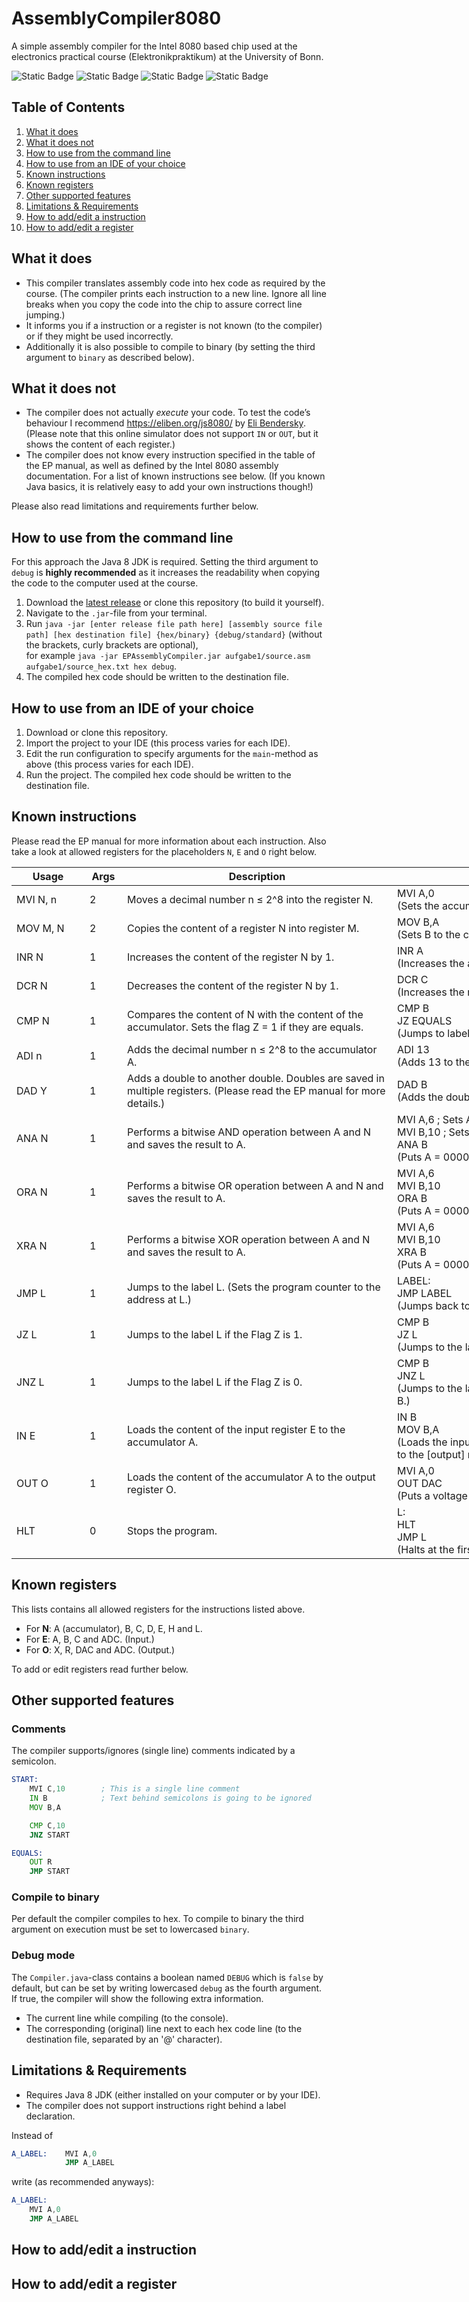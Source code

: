 # AssemblyCompiler8080
A simple assembly compiler for the Intel 8080 based chip used at the electronics practical course (Elektronikpraktikum) at the University of Bonn.

![Static Badge](https://img.shields.io/badge/latest-1.0.0-green?link=https%3A%2F%2Fgithub.com%2FNeoGames4%2FAssemblyCompiler8080%2Freleases%2Ftag%2Fv1.0.0) ![Static Badge](https://img.shields.io/badge/status-active-green) ![Static Badge](https://img.shields.io/badge/requires-Java%20JDK%2FOpenJDK%208%2B-red) ![Static Badge](https://img.shields.io/badge/license-open%20source%2Fmpl--2.0-violet)

## Table of Contents
1. [What it does](#what-it-does)
2. [What it does not](#what-it-does-not)
3. [How to use from the command line](#how-to-use-from-the-command-line)
4. [How to use from an IDE of your choice](#how-to-use-from-an-ide-of-your-choice)
5. [Known instructions](#known-instructions)
6. [Known registers](#known-registers)
7. [Other supported features](#other-supported-features)
8. [Limitations & Requirements](#limitations--requirements)
9. [How to add/edit a instruction](#how-to-addedit-a-instruction)
10. [How to add/edit a register](#how-to-addedit-a-register)

## What it does
* This compiler translates assembly code into hex code as required by the course. (The compiler prints each instruction to a new line. Ignore all line breaks when you copy the code into the chip to assure correct line jumping.)
* It informs you if a instruction or a register is not known (to the compiler) or if they might be used incorrectly.
* Additionally it is also possible to compile to binary (by setting the third argument to `binary` as described below).

## What it does not
* The compiler does not actually *execute* your code. To test the code’s behaviour I recommend https://eliben.org/js8080/ by [Eli Bendersky](https://github.com/eliben/js-8080-sim). (Please note that this online simulator does not support `IN` or `OUT`, but it shows the content of each register.)
* The compiler does not know every instruction specified in the table of the EP manual, as well as defined by the Intel 8080 assembly documentation. For a list of known instructions see below. (If you known Java basics, it is relatively easy to add your own instructions though!)

Please also read limitations and requirements further below.

## How to use from the command line
For this approach the Java 8 JDK is required. Setting the third argument to `debug` is **highly recommended** as it increases the readability when copying the code to the computer used at the course.
1. Download the [latest release](https://github.com/NeoGames4/AssemblyCompiler8080/releases) or clone this repository (to build it yourself).
2. Navigate to the `.jar`-file from your terminal.
3. Run `java -jar [enter release file path here] [assembly source file path] [hex destination file] {hex/binary} {debug/standard}` (without the brackets, curly brackets are optional),  
for example `java -jar EPAssemblyCompiler.jar aufgabe1/source.asm aufgabe1/source_hex.txt hex debug`.
4. The compiled hex code should be written to the destination file.

## How to use from an IDE of your choice
1. Download or clone this repository.
2. Import the project to your IDE (this process varies for each IDE).
3. Edit the run configuration to specify arguments for the `main`-method as above (this process varies for each IDE).
4. Run the project. The compiled hex code should be written to the destination file.

## Known instructions
Please read the EP manual for more information about each instruction. Also take a look at allowed registers for the placeholders `N`, `E` and `O` right below.

<table style="undefined;table-layout: fixed; width: 1061px"><colgroup>
<col style="width: 117px">
<col style="width: 60px">
<col style="width: 432px">
<col style="width: 452px">
</colgroup>
<thead>
  <tr>
    <th>Usage<br></th>
    <th>Args</th>
    <th>Description</th>
    <th>Example</th>
  </tr></thead>
<tbody>
  <tr>
    <td>MVI N, n</td>
    <td>2</td>
    <td>Moves a decimal number n ≤ 2^8 into the register N.<br></td>
    <td>MVI A,0<br>(Sets the accumulator register A to zero.)</td>
  </tr>
  <tr>
    <td>MOV M, N<br></td>
    <td>2</td>
    <td>Copies the content of a register N into register M.<br></td>
    <td>MOV B,A<br>(Sets B to the content of the accumulator A.)</td>
  </tr>
  <tr>
    <td>INR N<br></td>
    <td>1</td>
    <td>Increases the content of the register N by 1.<br></td>
    <td>INR A<br>(Increases the accumulator by one.)</td>
  </tr>
  <tr>
    <td>DCR N<br></td>
    <td>1</td>
    <td>Decreases the content of the register N by 1.<br></td>
    <td>DCR C<br>(Increases the register C by one.)</td>
  </tr>
  <tr>
    <td>CMP N<br></td>
    <td>1</td>
    <td>Compares the content of N with the content of the accumulator. Sets the flag Z = 1 if they are equals.<br></td>
    <td>CMP B<br>JZ EQUALS<br>(Jumps to label 'EQUALS' if B is equals to A.)</td>
  </tr>
  <tr>
    <td>ADI n<br></td>
    <td>1</td>
    <td>Adds the decimal number  n ≤ 2^8 to the accumulator A.</td>
    <td>ADI 13<br>(Adds 13 to the content of A.)</td>
  </tr>
  <tr>
    <td>DAD Y<br></td>
    <td>1</td>
    <td>Adds a double to another double. Doubles are saved in multiple registers. (Please read the EP manual for more details.)</td>
    <td>DAD B<br>(Adds the double contained in the registers B, C to H, L.)<br></td>
  </tr>
  <tr>
    <td>ANA N<br></td>
    <td>1</td>
    <td>Performs a bitwise AND operation between A and N and saves the result to A.</td>
    <td>MVI A,6     ; Sets A = 0000 0110<br>MVI B,10   ; Sets B = 0000 1010<br>ANA B<br>(Puts A = 0000 0010 into the accumulator A.)</td>
  </tr>
  <tr>
    <td>ORA N<br></td>
    <td>1</td>
    <td>Performs a bitwise OR operation between A and N and saves the result to A.<br></td>
    <td>MVI A,6<br>MVI B,10<br>ORA B<br>(Puts A = 0000 1110 into the accumulator A.)</td>
  </tr>
  <tr>
    <td>XRA N<br></td>
    <td>1</td>
    <td>Performs a bitwise XOR operation between A and N and saves the result to A.<br></td>
    <td>MVI A,6<br>MVI B,10<br>XRA B<br>(Puts A = 0000 1100 into the accumulator A.)</td>
  </tr>
  <tr>
    <td>JMP L<br></td>
    <td>1</td>
    <td>Jumps to the label L. (Sets the program counter to the address at L.)<br></td>
    <td>LABEL:<br>  JMP LABEL<br>(Jumps back to LABEL and stays in a never ending loop.)</td>
  </tr>
  <tr>
    <td>JZ L<br></td>
    <td>1</td>
    <td>Jumps to the label L if the Flag Z is 1.<br></td>
    <td>CMP B<br>JZ L<br>(Jumps to the label L if the accumulator A is equals to B.)</td>
  </tr>
  <tr>
    <td>JNZ L<br></td>
    <td>1</td>
    <td> Jumps to the label L if the Flag Z is 0.<br></td>
    <td>CMP B<br>JNZ L<br>(Jumps to the label L if the accumulator A is not equals to B.)</td>
  </tr>
  <tr>
    <td>IN E<br></td>
    <td>1</td>
    <td>Loads the content of the input register E to the accumulator A.<br></td>
    <td>IN B<br>MOV B,A<br>(Loads the input from the input register B to A and then A to the [output] register B. The Bs are not the same!)</td>
  </tr>
  <tr>
    <td>OUT O<br></td>
    <td>1</td>
    <td>Loads the content of the accumulator A to the output register O.<br></td>
    <td>MVI A,0<br>OUT DAC<br>(Puts a voltage of 0 to the digital-analog converter.)</td>
  </tr>
  <tr>
    <td>HLT</td>
    <td>0<br></td>
    <td>Stops the program.<br></td>
    <td>L:<br>  HLT<br>  JMP L<br>(Halts at the first iteration of the loop.)<br></td>
  </tr>
</tbody></table>

## Known registers
This lists contains all allowed registers for the instructions listed above.
* For **N**: A (accumulator), B, C, D, E, H and L.
* For **E**: A, B, C and ADC. (Input.)
* For **O**: X, R, DAC and ADC. (Output.)

To add or edit registers read further below.

## Other supported features
### Comments
The compiler supports/ignores (single line) comments indicated by a semicolon.
```asm
START:
    MVI C,10        ; This is a single line comment
    IN B            ; Text behind semicolons is going to be ignored
    MOV B,A

    CMP C,10
    JNZ START

EQUALS:
    OUT R
    JMP START
```

### Compile to binary
Per default the compiler compiles to hex. To compile to binary the third argument on execution must be set to lowercased `binary`.

### Debug mode
The `Compiler.java`-class contains a boolean named `DEBUG` which is `false` by default, but can be set by writing lowercased `debug` as the fourth argument. If true, the compiler will show the following extra information.
* The current line while compiling (to the console).
* The corresponding (original) line next to each hex code line (to the destination file, separated by an '@' character).

## Limitations & Requirements
* Requires Java 8 JDK (either installed on your computer or by your IDE).
* The compiler does not support instructions right behind a label declaration.

Instead of
```asm
A_LABEL:    MVI A,0
            JMP A_LABEL
```
write (as recommended anyways):
```asm
A_LABEL:
    MVI A,0
    JMP A_LABEL
```

## How to add/edit a instruction

## How to add/edit a register
